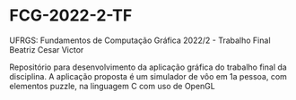 # FCG-2022-2-TF
UFRGS: Fundamentos de Computação Gráfica 2022/2 - Trabalho Final
Beatriz Cesar
Victor 

Repositório para desenvolvimento da aplicação gráfica do trabalho final da disciplina.
A aplicação proposta é um simulador de vôo em 1a pessoa, com elementos puzzle, na linguagem C com uso de OpenGL
